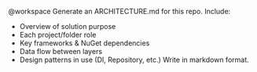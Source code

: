 @workspace Generate an ARCHITECTURE.md for this repo. 
Include:
- Overview of solution purpose
- Each project/folder role
- Key frameworks & NuGet dependencies
- Data flow between layers
- Design patterns in use (DI, Repository, etc.)
Write in markdown format.

